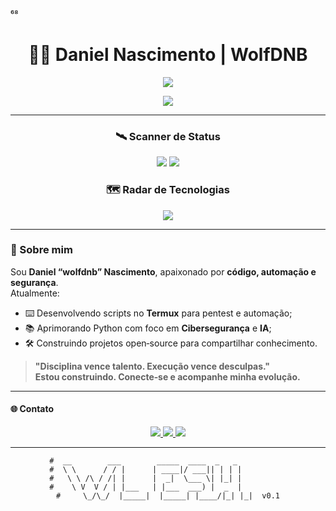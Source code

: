 ⁶⁸<h1 align="center">👨‍💻 Daniel Nascimento | WolfDNB </h1>


<!-- =============================== -->
<!--      W O L F D N B   HUB       -->
<!-- =============================== -->

<p align="center">
  <img
 src="https://readme-typing-svg.herokuapp.com/?font=Fira+Code&weight=600&size=28&pause=1000&color=00FF9C&center=true&vCenter=true&multiline=true&width=750&lines=console.log('Bem‑vindo(a)_');Hack+the+World!">
</p>
<p align="center">
  <img src="https://readme-typing-svg.herokuapp.com?font=Fira+Code&size=22&pause=1000&color=00FF00&center=true&vCenter=true&width=600&lines=Engenharia+de+Software;Cibersegurança+%7C+Automação;Python+%7C+Inteligência+Artificial;Estudante+%7C+Explorador+da+Tecnologia">
</p>

---




<h3 align="center">🛰️  Scanner de Status</h3>

<p align="center">
  <img src="https://github-readme-stats.vercel.app/api?username=wolfdnb&show_icons=true&theme=tokyonight&title_color=00ff9c&icon_color=00ff9c&text_color=c9d1d9&bg_color=00000000&border_color=00ff9c">
  <img src="https://github-readme-streak-stats.herokuapp.com?user=wolfdnb&theme=tokyonight&hide_border=true&date_format=j%20M%5B%20Y%5D&stroke=00ff9c&ring=00ff9c&currStreakLabel=00ff9c">
</p>

<h3 align="center">🗺️  Radar de Tecnologias</h3>

<p align="center">
  <img src="https://skillicons.dev/icons?i=python,linux,bash,git,github,vscode,figma&perline=7&theme=dark">
</p>

---

### 👾 Sobre mim
Sou **Daniel “wolfdnb” Nascimento**, apaixonado por **código, automação e segurança**.  
Atualmente:

- ⌨️  Desenvolvendo scripts no **Termux** para pentest e automação;
- 📚  Aprimorando Python com foco em **Cibersegurança** e **IA**;
- 🛠️  Construindo projetos open‑source para compartilhar conhecimento.

> **"Disciplina vence talento. Execução vence desculpas."**  
> **Estou construindo. Conecte‑se e acompanhe minha evolução.**

---

#### 🌐 Contato

<p align="center">
  <a href="https://instagram.com/wolf_daniboy" target="_blank">
    <img src="https://img.shields.io/badge/-Instagram-%23E4405F?style=for-the-badge&logo=instagram&logoColor=white">
  </a>
  <a href="mailto:wolf21.dan@gmail.com">
    <img src="https://img.shields.io/badge/-Gmail-%23333?style=for-the-badge&logo=gmail&logoColor=white">
  </a>
  <a href="https://www.linkedin.com/in/daniel-nascimento-710245362" target="_blank">
    <img src="https://img.shields.io/badge/-LinkedIn-%230077B5?style=for-the-badge&logo=linkedin&logoColor=white">
  </a>
</p>

---

<div align="center">

```text
#  __        ___        _____  ____  _   _           
#  \ \      / / |      | ____|/ ___|| | | |          
#   \ \ /\ / /| |      |  _|  \___ \| |_| |          
#    \ V  V / | |___   | |___  ___) |  _  |          
#     \_/\_/  |_____|  |_____| |____/|_| |_|  v0.1

  

